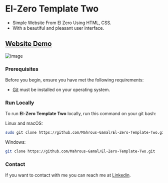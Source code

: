 # El-Zero Template Two
- Simple Website From El Zero Using HTML, CSS.
- With a beautiful and pleasant user interface.

## [Website Demo](https://mahrous-gamal.github.io/El-Zero-Template-Two/)

![image](https://github.com/Mahrous-Gamal/Kasper/assets/105131896/fa1eecc2-4bb0-489b-95e6-ebff1443bd05)

### Prerequisites

Before you begin, ensure you have met the following requirements:

* [Git](https://git-scm.com/downloads "Download Git") must be installed on your operating system.

### Run Locally

To run **El-Zero Template Two** locally, run this command on your git bash:

Linux and macOS:

```bash
sudo git clone https://github.com/Mahrous-Gamal/El-Zero-Template-Two.git
```
Windows:

```bash
git clone https://github.com/Mahrous-Gamal/El-Zero-Template-Two.git
```

### Contact

If you want to contact with me you can reach me at [Linkedin](https://www.linkedin.com/in/mahrous-gamal-044693218/).
